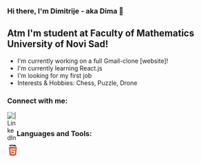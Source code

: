 ### Hi there, I'm Dimitrije - aka Dima 👋

## Atm I'm student at Faculty of Mathematics University of Novi Sad!

- I'm currently working on a full Gmail-clone [website]!
- I'm currently learning React.js
- I'm looking for my first job
- Interests & Hobbies: Chess, Puzzle, Drone

### Connect with me:

[<img align="left" alt=" | LinkedIn" width="22px" src="https://cdn.jsdelivr.net/npm/simple-icons@v3/icons/linkedin.svg" />][linkedin]

<br />

### Languages and Tools:

<img align="left" alt="HTML5" width="26px" src="http://raw.githubusercontent.com/github/explore/80688e429a7d4ef2fca1e82350fe8e3517d3494d/topics/html/html.png" />

<br />
<br />

[linkedin]: https://www.linkedin.com/in/dimitrije-gadzic-5247aa1b5/
